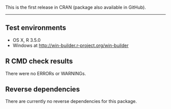 This is the first release in CRAN (package also available in GitHub).

---

## Test environments
* OS X, R 3.5.0
* Windows at http://win-builder.r-project.org/win-builder

## R CMD check results

There were no ERRORs or WARNINGs.

## Reverse dependencies

There are currently no reverse dependencies for this package.
